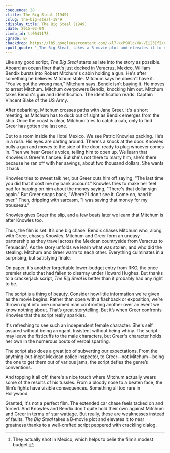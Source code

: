 ```yaml
---
:sequence: 28
:title: The Big Steal (1949)
:slug: the-big-steal-1949
:display_title: The Big Steal (1949)
:date: 2015-02-04
:imdb_id: tt0041178
:grade: B-
:backdrop: https://lh5.googleusercontent.com/-xl7-kxPSOlc/VW-VIi23IfI/AAAAAAAACyk/uZKO5w4Dfv8/w1000-rj/the-big-steal-1949.png
:pull_quote: "_The Big Steal_ takes a B-movie plot and elevates it to near greatness thanks to a well-crafted script peppered with crackling dialog."
---
```

Like any good script, _The Big Steal_ starts as late into the story as possible. Aboard an ocean liner that's just docked in Veracruz, Mexico, William Bendix bursts into Robert Mitchum's cabin holding a gun. He's after something he believes Mitchum stole. Mitchum says he doesn't have it. “You’ve got the wrong man,” Mitchum says. Bendix isn’t buying it. He moves to arrest Mitchum. Mitchum overpowers Bendix, knocking him out. Mitchum takes Bendix's gun and identification. The identification reads: Captain Vincent Blake of the US Army. 

After debarking, Mitchum crosses paths with Jane Greer. It's a short meeting, as Mitchum has to duck out of sight as Bendix emerges from the ship. Once the coast is clear, Mitchum tries to catch a cab, only to find Greer has gotten the last one. 

Cut to a room inside the Hotel Mexico. We see Patric Knowles packing. He’s in a rush. His eyes are darting around. There's a knock at the door. Knowles pulls a gun and moves to the side of the door, ready to plug whoever comes in. Then we hear Greer's voice, telling him to open up. We learn that Knowles is Greer's fiancee. But she's not there to marry him, she's there because he ran off with her savings, about two thousand dollars. She wants it back. 

Knowles tries to sweet talk her, but Greer cuts him off saying, "The last time you did that it cost me my bank account." Knowles tries to make her feel bad for harping on him about the money saying, "There's that dollar sign again." But Greer snaps back, "Where? I don't see it. Come on, hand it over." Then, dripping with sarcasm, "I was saving that money for my trousseau.” 

Knowles gives Greer the slip, and a few beats later we learn that Mitchum is after Knowles too. 

Thus, the film is set. It’s one big chase. Bendix chases Mitchum who, along with Greer, chases Knowles. Mitchum and Greer form an uneasy partnership as they travel across the Mexican countryside from Veracruz to Tehuacán[^1].  As the story unfolds we learn what was stolen, and who did the stealing. Mitchum and Greer warm to each other. Everything culminates in a surprising, but satisfying finale. 

On paper, it's another forgettable lower-budget entry from RKO, the once premier studio that had fallen to disarray under Howard Hughes. But thanks to a crackerjack script, _The Big Steal_ is better than it probably had any right to be. 

The script is a thing of beauty. Consider how little information we're given as the movie begins. Rather than open with a flashback or exposition, we’re thrown right into one unnamed man confronting another over an event we know nothing about. That’s great storytelling. But it’s when Greer confronts Knowles that the script really sparkles.

It's refreshing to see such an independent female character. She's self assured without being arrogant. Insistent without being whiny. The script may leave the fisticuffs to the male characters, but Greer's character holds her own in the numerous bouts of verbal sparring.

The script also does a great job of subverting our expectations. From the anything-but-inept Mexican police inspector, to Greer—not Mitchum—being the one to get them out of various jams, the script defies the genre’s conventions. 

And topping it all off, there's a nice touch where Mitchum actually wears some of the results of his tussles. From a bloody nose to a beaten face, the film’s fights have visible consequences. Something all too rare in Hollywood.

Granted, it's not a perfect film. The extended car chase feels tacked on and forced. And Knowles and Bendix don't quite hold their own against Mitchum and Greer in terms of star wattage. But really, these are weaknesses instead of faults. _The Big Steal_ takes a B-movie plot and elevates it to near greatness thanks to a well-crafted script peppered with crackling dialog. 

[^1]: They actually shot in Mexico, which helps to belie the film’s modest budget.